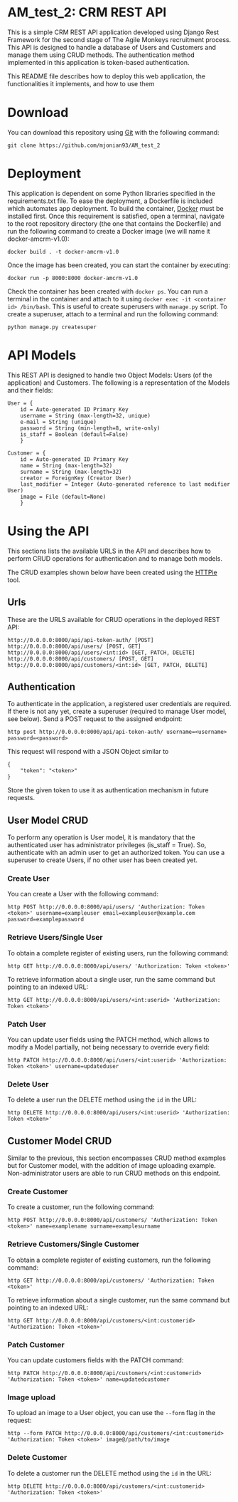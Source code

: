 # AM_test_2: CRM REST API

This is a simple CRM REST API application developed using Django Rest Framework
for the second stage of The Agile Monkeys recruitment process. This API is designed to
handle a database of Users and Customers and manage them using CRUD methods. The authentication
method implemented in this application is token-based authentication.

This README file describes how to deploy this web application, the functionalities it
implements, and how to use them

# Download

You can download this repository using [Git](https://git-scm.com/) with the following command:
```
git clone https://github.com/mjonian93/AM_test_2
```

# Deployment

This application is dependent on some Python libraries specified in the requirements.txt
file. To ease the deployment, a Dockerfile is included which automates app deployment.
To build the container, [Docker](https://docs.docker.com/engine/install/) must 
be installed first. Once this requirement is satisfied, open a terminal, navigate to the 
root repository directory (the one that contains the Dockerfile) and run the
following command to create a Docker image (we will name it docker-amcrm-v1.0):
```
docker build . -t docker-amcrm-v1.0
```
Once the image has been created, you can start the container by executing:
```
docker run -p 8000:8000 docker-amcrm-v1.0
```
Check the container has been created with `docker ps`. You can run a terminal in the container
and attach to it using `docker exec -it <container id> /bin/bash`. This is useful to create 
superusers with `manage.py` script. To create a superuser, attach to a terminal
and run the following command:
```
python manage.py createsuper
```

# API Models

This REST API is designed to handle two Object Models: Users (of the application) 
and Customers. The following is a representation of the Models and their fields:

```
User = {
    id = Auto-generated ID Primary Key
    username = String (max-length=32, unique)
    e-mail = String (unique)
    password = String (min-length=8, write-only)
    is_staff = Boolean (default=False)
    }
```
```
Customer = {
    id = Auto-generated ID Primary Key
    name = String (max-length=32)
    surname = String (max-length=32)
    creator = ForeignKey (Creator User)
    last_modifier = Integer (Auto-generated reference to last modifier User)
    image = File (default=None)
    }
```

# Using the API

This sections lists the available URLS in the API and describes how to perform CRUD
operations for authentication and to manage both models.

The CRUD examples shown below have been created using the [HTTPie](https://httpie.io/) tool.

## Urls

These are the URLS available for CRUD operations in the deployed REST API:

```
http://0.0.0.0:8000/api/api-token-auth/ [POST]
http://0.0.0.0:8000/api/users/ [POST, GET]
http://0.0.0.0:8000/api/users/<int:id> [GET, PATCH, DELETE]
http://0.0.0.0:8000/api/customers/ [POST, GET]
http://0.0.0.0:8000/api/customers/<int:id> [GET, PATCH, DELETE]
```

## Authentication
To authenticate in the application, a registered user credentials are required. If there is not any yet, create a 
superuser (required to manage User model, see below). Send a POST request to the assigned endpoint:

```
http post http://0.0.0.0:8000/api/api-token-auth/ username=<username> password=<password>
```
This request will respond with a JSON Object similar to
```
{
    "token": "<token>"
}
```
Store the given token to use it as authentication mechanism in future requests.

## User Model CRUD
To perform any operation is User model, it is mandatory that the authenticated user has
administrator privileges (is_staff = True). So, authenticate with an admin user to get an
authorized token. You can use a superuser to create Users, if no other user has been created yet.

### Create User
You can create a User with the following command:
```
http POST http://0.0.0.0:8000/api/users/ 'Authorization: Token <token>' username=exampleuser email=exampleuser@example.com password=examplepassword
```
### Retrieve Users/Single User
To obtain a complete register of existing users, run the following command:
```
http GET http://0.0.0.0:8000/api/users/ 'Authorization: Token <token>'
```
To retrieve information about a single user, run the same 
command but pointing to an indexed URL:
```
http GET http://0.0.0.0:8000/api/users/<int:userid> 'Authorization: Token <token>'
```
### Patch User
You can update user fields using the PATCH method, which allows to modify
a Model partially, not being necessary to override every field:
```
http PATCH http://0.0.0.0:8000/api/users/<int:userid> 'Authorization: Token <token>' username=updateduser
```
### Delete User
To delete a user run the DELETE method using the `id` in the URL:
```
http DELETE http://0.0.0.0:8000/api/users/<int:userid> 'Authorization: Token <token>' 
```

## Customer Model CRUD
Similar to the previous, this section encompasses CRUD method examples
but for Customer model, with the addition of image uploading example.
Non-administrator users are able to run CRUD methods on this endpoint.

### Create Customer
To create a customer, run the following command:
```
http POST http://0.0.0.0:8000/api/customers/ 'Authorization: Token <token>' name=examplename surname=examplesurname 
```

### Retrieve Customers/Single Customer
To obtain a complete register of existing customers, run the following command:
```
http GET http://0.0.0.0:8000/api/customers/ 'Authorization: Token <token>'
```
To retrieve information about a single customer, run the same 
command but pointing to an indexed URL:
```
http GET http://0.0.0.0:8000/api/customers/<int:customerid> 'Authorization: Token <token>'
```
### Patch Customer
You can update customers fields with the PATCH command:
```
http PATCH http://0.0.0.0:8000/api/customers/<int:customerid> 'Authorization: Token <token>' name=updatedcustomer
```

### Image upload
To upload an image to a User object, you can use the `--form` 
flag in the request:
```
http --form PATCH http://0.0.0.0:8000/api/customers/<int:customerid> 'Authorization: Token <token>' image@/path/to/image
```
### Delete Customer
To delete a customer run the DELETE method using the `id` in the URL:
```
http DELETE http://0.0.0.0:8000/api/customers/<int:customerid> 'Authorization: Token <token>' 
```


